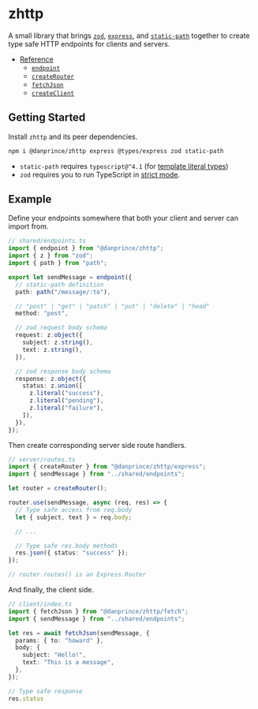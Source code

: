 # zhttp
A small library that brings [`zod`][zod], [`express`][express], and [`static-path`][static-path] together to create type safe HTTP endpoints for clients and servers.

- [Reference](./docs)
  - [`endpoint`](./docs/modules/index#endpoint)
  - [`createRouter`](./docs/modules/express#createRouter)
  - [`fetchJson`](./docs/modules/fetch#fetchJson)
  - [`createClient`](./docs/modules/fetch#createClient)

## Getting Started
Install `zhttp` and its peer dependencies.

```sh
npm i @danprince/zhttp express @types/express zod static-path
```

- `static-path` requires `typescript@^4.1` (for [template literal types](https://www.typescriptlang.org/docs/handbook/release-notes/typescript-4-1.html))
- `zod` requires you to run TypeScript in [strict mode](https://www.typescriptlang.org/tsconfig#strict).

## Example
Define your endpoints somewhere that both your client and server can import from.

```ts
// shared/endpoints.ts
import { endpoint } from "@danprince/zhttp";
import { z } from "zod";
import { path } from "path";

export let sendMessage = endpoint({
  // static-path definition
  path: path("/message/:to"),

  // "post" | "get" | "patch" | "put" | "delete" | "head"
  method: "post",

  // zod request body schema
  request: z.object({
    subject: z.string(),
    text: z.string(),
  }),

  // zod response body schema
  response: z.object({
    status: z.union([
      z.literal("success"),
      z.literal("pending"),
      z.literal("failure"),
    ]),
  }),
});
```

Then create corresponding server side route handlers.

```ts
// server/routes.ts
import { createRouter } from "@danprince/zhttp/express";
import { sendMessage } from "../shared/endpoints";

let router = createRouter();

router.use(sendMessage, async (req, res) => {
  // Type safe access from req.body
  let { subject, text } = req.body;

  // ...

  // Type safe res.body methods
  res.json({ status: "success" });
});

// router.routes() is an Express.Router
```

And finally, the client side.

```ts
// client/index.ts
import { fetchJson } from "@danprince/zhttp/fetch";
import { sendMessage } from "../shared/endpoints";

let res = await fetchJson(sendMessage, {
  params: { to: "howard" },
  body: {
    subject: "Hello!",
    text: "This is a message",
  },
});

// Type safe response
res.status
```

[express]: https://github.com/expressjs/express
[zod]: https://github.com/colinhacks/zod
[static-path]: https://github.com/garybernhardt/static-path

